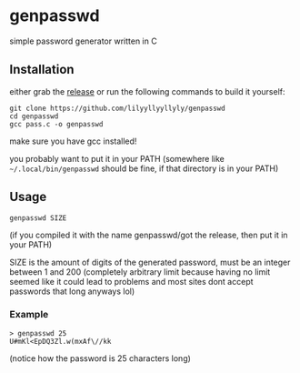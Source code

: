 # genpasswd
simple password generator written in C

## Installation
either grab the [release](https://github.com/lilyyllyyllyly/genpasswd/releases/tag/v1.0.0) or run the following commands to build it yourself:
```
git clone https://github.com/lilyyllyyllyly/genpasswd
cd genpasswd
gcc pass.c -o genpasswd
```
make sure you have gcc installed!

you probably want to put it in your PATH (somewhere like `~/.local/bin/genpasswd` should be fine, if that directory is in your PATH)

## Usage
```
genpasswd SIZE
```
(if you compiled it with the name genpasswd/got the release, then put it in your PATH)

SIZE is the amount of digits of the generated password, must be an integer between 1 and 200
(completely arbitrary limit because having no limit seemed like it could lead to problems and most sites dont accept passwords that long anyways lol)

### Example
```
> genpasswd 25
U#mKl<EpDQ3Zl.w(mxAf\//kk
```
(notice how the password is 25 characters long)

